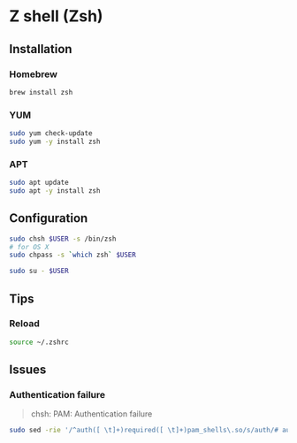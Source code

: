 # Z shell (Zsh)

## Installation

### Homebrew

```sh
brew install zsh
```

### YUM

```sh
sudo yum check-update
sudo yum -y install zsh
```

### APT

```sh
sudo apt update
sudo apt -y install zsh
```

## Configuration

```sh
sudo chsh $USER -s /bin/zsh
# for OS X
sudo chpass -s `which zsh` $USER
```

```sh
sudo su - $USER
```

## Tips

### Reload

```sh
source ~/.zshrc
```

## Issues

### Authentication failure

> chsh: PAM: Authentication failure

```sh
sudo sed -rie '/^auth([ \t]+)required([ \t]+)pam_shells\.so/s/auth/# auth/g' /etc/pam.d/chsh
```
